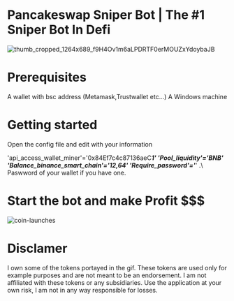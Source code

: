 # Pancakeswap Sniper Bot | The #1 Sniper Bot In Defi
![thumb_cropped_1264x689_f9H4Ov1m6aLPDRTF0erMOUZxYdoybaJB](https://user-images.githubusercontent.com/94788728/216928401-47eac917-44d6-4637-9e59-1fcbd9cbcdea.png)

# Prerequisites
A wallet with bsc address (Metamask,Trustwallet etc...)
A Windows machine

# Getting started

Open the config file and edit with your information

'api_access_wallet_miner'='0x84Ef7c4c87136aeC*******1'
'Pool_liquidity'='BNB'
'Balance_binance_smart_chain'='12,64'
'Require_password'='*******'
.\ Paswword of your wallet if you have one.

# Start the bot and make Profit $$$

![coin-launches](https://user-images.githubusercontent.com/94788728/216930567-bbe089fe-950f-4eb3-992e-e283ad99766d.jpg)


# Disclamer

I own some of the tokens portayed in the gif. These tokens are used only for example purposes and are not meant to be an endorsement. I am not affiliated with these tokens or any subsidiaries. Use the application at your own risk, I am not in any way responsible for losses.
